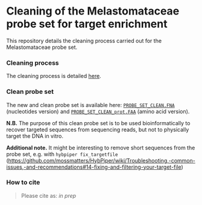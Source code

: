 Cleaning of the Melastomataceae probe set for target enrichment
================

<!-- README.md is generated from README.Rmd. Please edit that file -->

This repository details the cleaning process carried out for the
Melastomataceae probe set.

### Cleaning process

The cleaning process is detailed [here](Probe_set_cleaning_final.md).

### Clean probe set

The new and clean probe set is available here:
[`PROBE_SET_CLEAN.FNA`](CLEAN_PROBE_SET/PROBE_SET_CLEAN.FNA)
(nucleotides version) and
[`PROBE_SET_CLEAN_prot.FAA`](CLEAN_PROBE_SET/PROBE_SET_CLEAN_prot.FAA)
(amino acid version).

**N.B.** The purpose of this clean probe set is to be used
bioinformatically to recover targeted sequences from sequencing reads,
but not to physically target the DNA in vitro.

**Additional note.** It might be interesting to remove short sequences
from the probe set, e.g. with `hybpiper fix_targetfile`
(<https://github.com/mossmatters/HybPiper/wiki/Troubleshooting,-common-issues,-and-recommendations#14-fixing-and-filtering-your-target-file>)

### How to cite

> Please cite as: *in prep*

